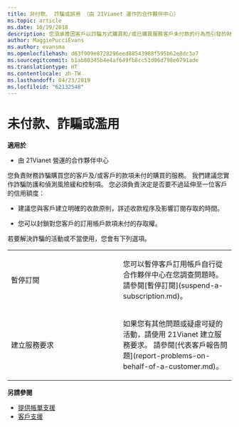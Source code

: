 ```yaml
---
title: 非付款、 詐騙或誤用 （由 21Vianet 運作的合作夥伴中心）
ms.topic: article
ms.date: 10/29/2018
description: 您須承擔因客戶以詐騙方式購買和/或已購買服務客戶未付款的行為而引發的財務風險；因此，我們建議您實作防範詐騙與偵測風險的安全防護功能控制項。
author: MaggiePucciEvans
ms.author: evansma
ms.openlocfilehash: d63f909e8728296eed88543988f595b62e8dc3a7
ms.sourcegitcommit: b1ab80345b4e4af649fb8cc51d96d798e0791ade
ms.translationtype: HT
ms.contentlocale: zh-TW
ms.lasthandoff: 04/23/2019
ms.locfileid: "62132548"
---
```

# <a name="non-payment-fraud-or-misuse"></a>未付款、詐騙或濫用

**適用於**

-   由 21Vianet 營運的合作夥伴中心

您負責財務詐騙購買您的客戶及/或客戶的款項未付的購買的服務。 我們建議您實作詐騙防護和偵測風險緩和控制項。 您必須負責決定是否要不過延伸至一位客戶的信用額度：

-   建議您與客戶建立明確的收款原則，詳述收款程序及影響訂閱存取的時間。

-   您可以封鎖對您客戶的訂用帳戶款項未付的存取權。


若要解決詐騙的活動或不當使用，您會有下列選項。

<table>
<colgroup>
<col width="50%" />
<col width="50%" />
</colgroup>
<tbody>
<tr class="odd">
<td>暫停訂閱</td>
<td><p>您可以暫停客戶訂用帳戶自行從合作夥伴中心在您調查問題時。 請參閱[暫停訂閱](suspend-a-subscription.md)。</p></td>
</tr>
<tr class="even">
<td>建立服務要求</td>
<td><p>如果您有其他問題或疑慮可疑的活動，請使用 21Vianet 建立服務要求。 請參閱[代表客戶報告問題](report-problems-on-behalf-of-a-customer.md)。</p></td>
</tr>
</tbody>
</table>

**另請參閱**

-   [提供帳單支援](provide-billing-support.md)
-   [客戶支援](customer-support.md) 

 




